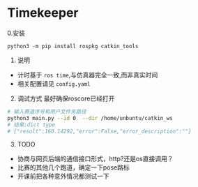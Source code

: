 # Timekeeper

0.安装
```
python3 -m pip install rospkg catkin_tools
```


1. 说明
- 计时基于 `ros time`,与仿真器完全一致,而非真实时间
- 相关配置请见 `config.yaml`

2. 调试方式
最好确保roscore已经打开
```sh
# 输入赛道序号和用户文件夹路径
python3 main.py --id 0  --dir /home/unbuntu/catkin_ws
# 结果:dict type
# {"result":160.14292,"error":False,"error_description":""}
```

3. TODO
- 协商与网页后端的通信接口形式，http?还是os直接调用？
- 比赛的其他几个跑道，确定一下pose路标
- 开课前把各种意外情况都测试一下